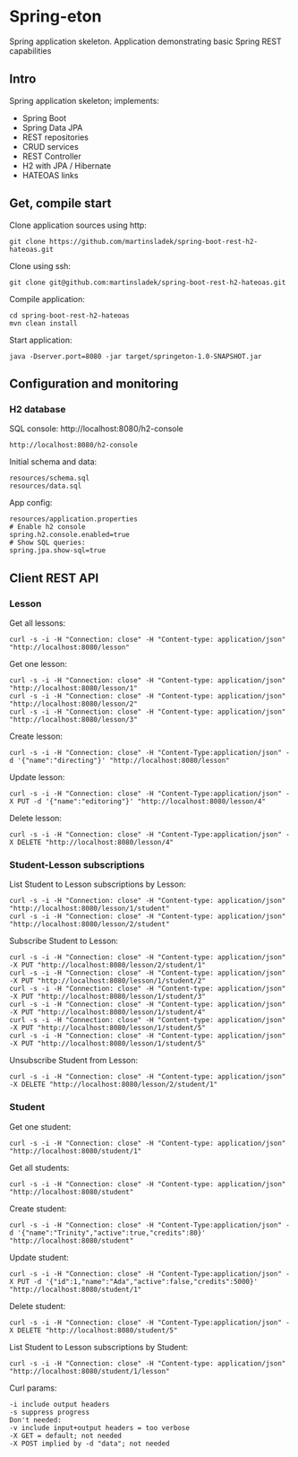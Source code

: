# Spring-eton
Spring application skeleton.
Application demonstrating basic Spring REST capabilities


## Intro
Spring application skeleton; implements:
* Spring Boot
* Spring Data JPA
* REST repositories
* CRUD services
* REST Controller
* H2 with JPA / Hibernate
* HATEOAS links


## Get, compile start

Clone application sources using http:
```
git clone https://github.com/martinsladek/spring-boot-rest-h2-hateoas.git
```

Clone using ssh:
```
git clone git@github.com:martinsladek/spring-boot-rest-h2-hateoas.git
```

Compile application:
```
cd spring-boot-rest-h2-hateoas
mvn clean install
```

Start application:
```
java -Dserver.port=8080 -jar target/springeton-1.0-SNAPSHOT.jar
```


## Configuration and monitoring
### H2 database

SQL console:
http://localhost:8080/h2-console
```
http://localhost:8080/h2-console
```

Initial schema and data:
```
resources/schema.sql
resources/data.sql
```

App config:
```
resources/application.properties
# Enable h2 console
spring.h2.console.enabled=true
# Show SQL queries:
spring.jpa.show-sql=true
```


## Client REST API
### Lesson

Get all lessons:
```
curl -s -i -H "Connection: close" -H "Content-type: application/json" "http://localhost:8080/lesson"
```

Get one lesson:
```
curl -s -i -H "Connection: close" -H "Content-type: application/json" "http://localhost:8080/lesson/1"
curl -s -i -H "Connection: close" -H "Content-type: application/json" "http://localhost:8080/lesson/2"
curl -s -i -H "Connection: close" -H "Content-type: application/json" "http://localhost:8080/lesson/3"
```

Create lesson:
```
curl -s -i -H "Connection: close" -H "Content-Type:application/json" -d '{"name":"directing"}' "http://localhost:8080/lesson"
```

Update lesson:
```
curl -s -i -H "Connection: close" -H "Content-Type:application/json" -X PUT -d '{"name":"editoring"}' "http://localhost:8080/lesson/4"
```

Delete lesson:
```
curl -s -i -H "Connection: close" -H "Content-Type:application/json" -X DELETE "http://localhost:8080/lesson/4"
```


### Student-Lesson subscriptions

List Student to Lesson subscriptions by Lesson:
```
curl -s -i -H "Connection: close" -H "Content-type: application/json" "http://localhost:8080/lesson/1/student"
curl -s -i -H "Connection: close" -H "Content-type: application/json" "http://localhost:8080/lesson/2/student"
```

Subscribe Student to Lesson:
```
curl -s -i -H "Connection: close" -H "Content-type: application/json" -X PUT "http://localhost:8080/lesson/2/student/1"
curl -s -i -H "Connection: close" -H "Content-type: application/json" -X PUT "http://localhost:8080/lesson/1/student/2"
curl -s -i -H "Connection: close" -H "Content-type: application/json" -X PUT "http://localhost:8080/lesson/1/student/3"
curl -s -i -H "Connection: close" -H "Content-type: application/json" -X PUT "http://localhost:8080/lesson/1/student/4"
curl -s -i -H "Connection: close" -H "Content-type: application/json" -X PUT "http://localhost:8080/lesson/1/student/5"
curl -s -i -H "Connection: close" -H "Content-type: application/json" -X PUT "http://localhost:8080/lesson/1/student/5"
```

Unsubscribe Student from Lesson:
```
curl -s -i -H "Connection: close" -H "Content-type: application/json" -X DELETE "http://localhost:8080/lesson/2/student/1"
```


### Student

Get one student:
```
curl -s -i -H "Connection: close" -H "Content-type: application/json" "http://localhost:8080/student/1"
```

Get all students:
```
curl -s -i -H "Connection: close" -H "Content-type: application/json" "http://localhost:8080/student"
```

Create student:
```
curl -s -i -H "Connection: close" -H "Content-Type:application/json" -d '{"name":"Trinity","active":true,"credits":80}' "http://localhost:8080/student"
```

Update student:
```
curl -s -i -H "Connection: close" -H "Content-Type:application/json" -X PUT -d '{"id":1,"name":"Ada","active":false,"credits":5000}' "http://localhost:8080/student/1"
```

Delete student:
```
curl -s -i -H "Connection: close" -H "Content-Type:application/json" -X DELETE "http://localhost:8080/student/5"
```

List Student to Lesson subscriptions by Student:
```
curl -s -i -H "Connection: close" -H "Content-type: application/json" "http://localhost:8080/student/1/lesson"
```

Curl params:
```
-i include output headers
-s suppress progress
Don't needed:
-v include input+output headers = too verbose
-X GET = default; not needed
-X POST implied by -d "data"; not needed
```
